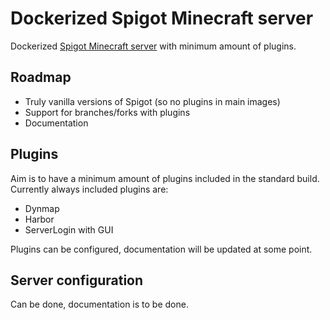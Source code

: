 # Dockerized Spigot Minecraft server
Dockerized [Spigot Minecraft server](https://www.spigotmc.org/) with minimum amount of plugins.

## Roadmap
- Truly vanilla versions of Spigot (so no plugins in main images)
- Support for branches/forks with plugins
- Documentation

## Plugins
Aim is to have a minimum amount of plugins included in the standard build. Currently always included plugins are:
- Dynmap
- Harbor
- ServerLogin with GUI

Plugins can be configured, documentation will be updated at some point.

## Server configuration
Can be done, documentation is to be done.
